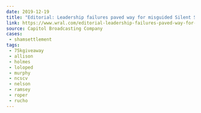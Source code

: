 ```yaml
---
date: 2019-12-19
title: "Editorial: Leadership failures paved way for misguided Silent Sam deal"
link: https://www.wral.com/editorial-leadership-failures-paved-way-for-misguided-silent-sam-deal/18842019/
source: Capitol Broadcasting Company
cases:
 - shamsettlement
tags:
 - 75kgiveaway
 - allison
 - holmes
 - loloped
 - murphy
 - ncscv
 - nelson
 - ramsey
 - roper
 - rucho
---
```

